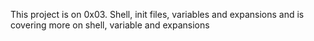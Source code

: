 This project is on 0x03. Shell, init files, variables and expansions and is covering more on shell, variable and expansions
